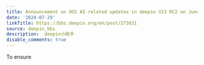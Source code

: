 ```yaml
---
title: Announcement on UOS AI related updates in deepin V23 RC2 on June 14 2024
date: '2024-07-29'
linkTitle: https://bbs.deepin.org/en/post/273831
source: deepin_bbs
description:  deepin小助手 
disable_comments: true
---
```

To ensure 
